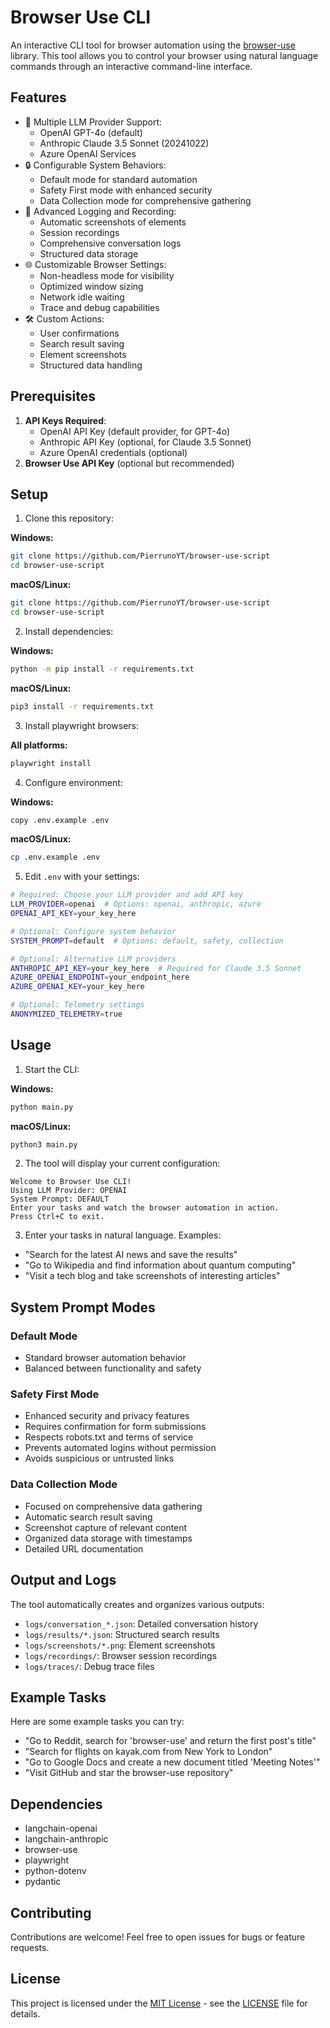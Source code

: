 # Browser Use CLI

An interactive CLI tool for browser automation using the [browser-use](https://github.com/browser-use/browser-use) library. This tool allows you to control your browser using natural language commands through an interactive command-line interface.

## Features

- 🤖 Multiple LLM Provider Support:
  - OpenAI GPT-4o (default)
  - Anthropic Claude 3.5 Sonnet (20241022)
  - Azure OpenAI Services
- 🔒 Configurable System Behaviors:
  - Default mode for standard automation
  - Safety First mode with enhanced security
  - Data Collection mode for comprehensive gathering
- 📸 Advanced Logging and Recording:
  - Automatic screenshots of elements
  - Session recordings
  - Comprehensive conversation logs
  - Structured data storage
- 🌐 Customizable Browser Settings:
  - Non-headless mode for visibility
  - Optimized window sizing
  - Network idle waiting
  - Trace and debug capabilities
- 🛠️ Custom Actions:
  - User confirmations
  - Search result saving
  - Element screenshots
  - Structured data handling

## Prerequisites

1. **API Keys Required**:
   - OpenAI API Key (default provider, for GPT-4o)
   - Anthropic API Key (optional, for Claude 3.5 Sonnet)
   - Azure OpenAI credentials (optional)
2. **Browser Use API Key** (optional but recommended)

## Setup

1. Clone this repository:

**Windows:**
```bash
git clone https://github.com/PierrunoYT/browser-use-script
cd browser-use-script
```

**macOS/Linux:**
```bash
git clone https://github.com/PierrunoYT/browser-use-script
cd browser-use-script
```

2. Install dependencies:

**Windows:**
```bash
python -m pip install -r requirements.txt
```

**macOS/Linux:**
```bash
pip3 install -r requirements.txt
```

3. Install playwright browsers:

**All platforms:**
```bash
playwright install
```

4. Configure environment:

**Windows:**
```bash
copy .env.example .env
```

**macOS/Linux:**
```bash
cp .env.example .env
```

5. Edit `.env` with your settings:
```bash
# Required: Choose your LLM provider and add API key
LLM_PROVIDER=openai  # Options: openai, anthropic, azure
OPENAI_API_KEY=your_key_here

# Optional: Configure system behavior
SYSTEM_PROMPT=default  # Options: default, safety, collection

# Optional: Alternative LLM providers
ANTHROPIC_API_KEY=your_key_here  # Required for Claude 3.5 Sonnet
AZURE_OPENAI_ENDPOINT=your_endpoint_here
AZURE_OPENAI_KEY=your_key_here

# Optional: Telemetry settings
ANONYMIZED_TELEMETRY=true
```

## Usage

1. Start the CLI:

**Windows:**
```bash
python main.py
```

**macOS/Linux:**
```bash
python3 main.py
```

2. The tool will display your current configuration:
```
Welcome to Browser Use CLI!
Using LLM Provider: OPENAI
System Prompt: DEFAULT
Enter your tasks and watch the browser automation in action.
Press Ctrl+C to exit.
```

3. Enter your tasks in natural language. Examples:
- "Search for the latest AI news and save the results"
- "Go to Wikipedia and find information about quantum computing"
- "Visit a tech blog and take screenshots of interesting articles"

## System Prompt Modes

### Default Mode
- Standard browser automation behavior
- Balanced between functionality and safety

### Safety First Mode
- Enhanced security and privacy features
- Requires confirmation for form submissions
- Respects robots.txt and terms of service
- Prevents automated logins without permission
- Avoids suspicious or untrusted links

### Data Collection Mode
- Focused on comprehensive data gathering
- Automatic search result saving
- Screenshot capture of relevant content
- Organized data storage with timestamps
- Detailed URL documentation

## Output and Logs

The tool automatically creates and organizes various outputs:

- `logs/conversation_*.json`: Detailed conversation history
- `logs/results/*.json`: Structured search results
- `logs/screenshots/*.png`: Element screenshots
- `logs/recordings/`: Browser session recordings
- `logs/traces/`: Debug trace files

## Example Tasks

Here are some example tasks you can try:

- "Go to Reddit, search for 'browser-use' and return the first post's title"
- "Search for flights on kayak.com from New York to London"
- "Go to Google Docs and create a new document titled 'Meeting Notes'"
- "Visit GitHub and star the browser-use repository"

## Dependencies

- langchain-openai
- langchain-anthropic
- browser-use
- playwright
- python-dotenv
- pydantic

## Contributing

Contributions are welcome! Feel free to open issues for bugs or feature requests.

## License

This project is licensed under the [MIT License](LICENSE) - see the [LICENSE](LICENSE) file for details.
